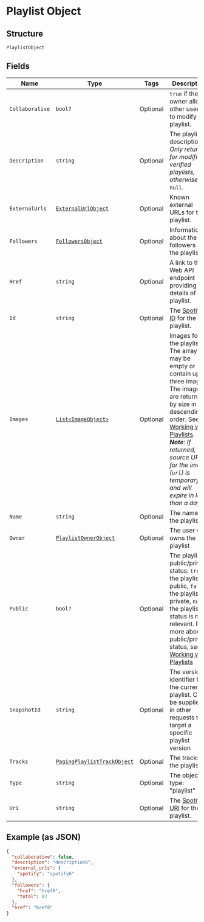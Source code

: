 
# Playlist Object

## Structure

`PlaylistObject`

## Fields

| Name | Type | Tags | Description |
|  --- | --- | --- | --- |
| `Collaborative` | `bool?` | Optional | `true` if the owner allows other users to modify the playlist. |
| `Description` | `string` | Optional | The playlist description. _Only returned for modified, verified playlists, otherwise_ `null`. |
| `ExternalUrls` | [`ExternalUrlObject`](../../doc/models/external-url-object.md) | Optional | Known external URLs for this playlist. |
| `Followers` | [`FollowersObject`](../../doc/models/followers-object.md) | Optional | Information about the followers of the playlist. |
| `Href` | `string` | Optional | A link to the Web API endpoint providing full details of the playlist. |
| `Id` | `string` | Optional | The [Spotify ID](/documentation/web-api/concepts/spotify-uris-ids) for the playlist. |
| `Images` | [`List<ImageObject>`](../../doc/models/image-object.md) | Optional | Images for the playlist. The array may be empty or contain up to three images. The images are returned by size in descending order. See [Working with Playlists](/documentation/web-api/concepts/playlists). _**Note**: If returned, the source URL for the image (`url`) is temporary and will expire in less than a day._ |
| `Name` | `string` | Optional | The name of the playlist. |
| `Owner` | [`PlaylistOwnerObject`](../../doc/models/playlist-owner-object.md) | Optional | The user who owns the playlist |
| `Public` | `bool?` | Optional | The playlist's public/private status: `true` the playlist is public, `false` the playlist is private, `null` the playlist status is not relevant. For more about public/private status, see [Working with Playlists](/documentation/web-api/concepts/playlists) |
| `SnapshotId` | `string` | Optional | The version identifier for the current playlist. Can be supplied in other requests to target a specific playlist version |
| `Tracks` | [`PagingPlaylistTrackObject`](../../doc/models/paging-playlist-track-object.md) | Optional | The tracks of the playlist. |
| `Type` | `string` | Optional | The object type: "playlist" |
| `Uri` | `string` | Optional | The [Spotify URI](/documentation/web-api/concepts/spotify-uris-ids) for the playlist. |

## Example (as JSON)

```json
{
  "collaborative": false,
  "description": "description6",
  "external_urls": {
    "spotify": "spotify6"
  },
  "followers": {
    "href": "href0",
    "total": 82
  },
  "href": "href8"
}
```

